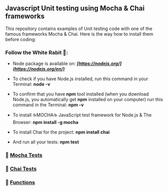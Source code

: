 ## Javascript Unit testing using Mocha & Chai frameworks

This repository contains examples of Unit testing code with one of the famous frameworks Mocha & Chai.
Here is the way how to install them before coding:

### Follow the White Rabit 🐇:

* Node package is available on: ___[https://nodejs.org/](https://nodejs.org/en/)___

* To check if you have Node.js installed, run this command in your Terminal:  **node -v**

* To confirm that you have **npm** tool installed (when you download Node.js,
you automatically get **npm** installed on your computer) run this command in the Terminal: **npm -v**
    
* To install ☕️MOCHA☕️ JavaScript test framework for Node.js & The Browser️:  **npm install -g mocha**

* To install Chai for the project: **npm install chai**

* And run all your tests: **npm test**


### 📁 __[Mocha Tests](https://github.com/frediukos/Mocha/blob/master/test/index.spec.js)__

### 📁 __[Chai Tests](https://github.com/frediukos/Mocha/blob/master/test/chai-index.spec.js)__

### 📁 __[Functions](https://github.com/frediukos/Mocha/blob/master/index.js)__

    

